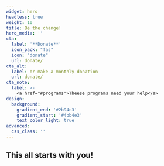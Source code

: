 ```yaml
---
widget: hero
headless: true
weight: 10
title: Be the change!
hero_media: ''
cta:
  label: '**Donate**'
  icon_pack: "fas"
  icon: "donate"
  url: donate/
cta_alt:
  label: or make a monthly donation
  url: donate/
cta_note:
  label: >-
    <a href="#programs">Theese programs need your help</a>
design:
  background:
    gradient_end: '#2b94c3'
    gradient_start: '#4bb4e3'
    text_color_light: true
advanced:
  css_class: ''
---
```

## This all starts with you!
